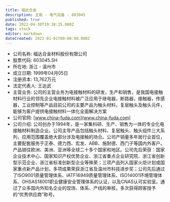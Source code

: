 ```yaml
---
title: 福达合金
description: 主板 - 电气设备 - 603045
published: true
date: 2022-04-30T19:38:25.000Z
tags: stock
editor: markdown
dateCreated: 2022-01-01T00:00:00.000Z
---
```


- 公司名称: 福达合金材料股份有限公司
- 股票代码: 603045.SH
- 所在地: 浙江 - 温州市
- 成立日期: 1999年04月05日
- 注册资本: 13,762万元
- 法定代表人: 王达武
- 主营业务: 公司的主营业务为电接触材料的研发，生产和销售，是我国电接触材料行业的领先企业电接触材料被广泛应用于继电器，断路器，接触器，传感器，工业控制等产品目前公司的主要产品为触头材料，复层触头及触头元件，能够为客户提供电接触材料一体化全面解决方案
- 公司官网: [www.china-fuda.com](www.china-fuda.com)
- 公司介绍: 公司创办于1994年，是一家集科研、生产、销售为一体的专业化电接触材料制造企业。公司主导产品包括触头材料、复层触头、触头组件三大系列，应用范围覆盖绝大部分涉及电接触的场合。公司产销量多年居行业首位，主要配套服务于正泰、德力西、宏发、ABB、施耐德、西门子等国内外客户。产品销往欧洲、美洲、亚洲等全球二十多个国家和地区。公司先后荣获：国家企业技术中心、国家知识产权优势企业、浙江省重点企业研究院、浙江省创新型示范企业、浙江省标准创新型企业等殊荣；三项产品列入国家火炬计划或国家重点新产品计划，多项成果荣获浙江省及温州市科技进步奖；公司先后通过了ISO9001质量管理体系、IATF16949质量管理体系、ISO14001环境管理体系、OHSAS18001职业健康安全管理体系的认证，以及CNAS认可实验室。通过了众多国内外知名企业的现场、体系、产线的审核，多次获得顾客授予的“优秀供应商”称号。


